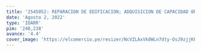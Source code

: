 ```yaml
---
title: '2545052: REPARACION DE EDIFICACION; ADQUISICION DE CAPACIDAD ORGANIZACIONAL Y CAPACIDAD ORGANIZACIONAL; EN EL(LA) LA TORRE EXENTA DE LA IGLESIA DE LA JALCA DISTRITO DE LA JALCA, PROVINCIA CHACHAPOYAS, DEPARTAMENTO AMAZONAS'
date: 'Agosto 2, 2022'
type: 'IOARR'
pim: '240,238'
avance: '4.4'
cover_image: 'https://elcomercio.pe/resizer/NcVZLAxVk8WLn7dty-OsJ9zjjKk=/980x528/smart/filters:format(jpeg):quality(75)/cloudfront-us-east-1.images.arcpublishing.com/elcomercio/PNSDZ2YZLBGNBA4FFOWRSGZCYQ.png'
---
```


